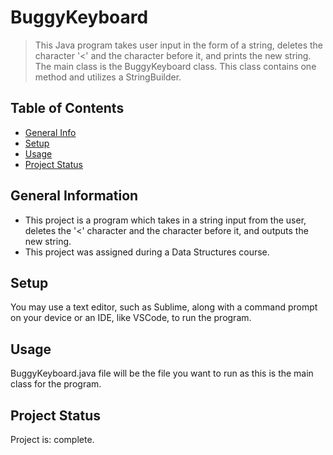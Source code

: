 # BuggyKeyboard
> This Java program takes user input in the form of a string, deletes the character '<' and the character before it, and prints the new string. The main class is the BuggyKeyboard class. This class contains one method and utilizes a StringBuilder.

## Table of Contents
* [General Info](#general-information)
* [Setup](#setup)
* [Usage](#usage)
* [Project Status](#project-status)


## General Information
- This project is a program which takes in a string input from the user, deletes the '<' character and the character before it, and outputs the new string.  
- This project was assigned during a Data Structures course.

## Setup
You may use a text editor, such as Sublime, along with a command prompt on your device or an IDE, like VSCode, to run the program.

## Usage
BuggyKeyboard.java file will be the file you want to run as this is the main class for the program. 

## Project Status
Project is: complete.
